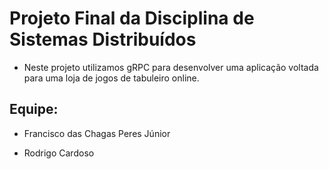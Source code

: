 # Projeto Final da Disciplina de Sistemas Distribuídos

- Neste projeto utilizamos gRPC para desenvolver uma aplicação voltada para uma loja de jogos de tabuleiro online.


## Equipe:

- Francisco das Chagas Peres Júnior

- Rodrigo Cardoso